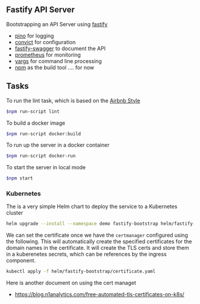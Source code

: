 ## Fastify API Server
Bootstrapping an API Server using [fastify](https://github.com/fastify/fastify)

* [pino](https://github.com/pinojs/pino) for logging
* [convict](https://github.com/mozilla/node-convict) for configuration
* [fastify-swagger](https://github.com/fastify/fastify-swagger) to document the API
* [prometheus](https://github.com/siimon/prom-client) for monitoring
* [yargs](https://github.com/yargs/yargs) for command line processing
* [npm](https://www.npmjs.com/) as the build tool .... for now

## Tasks
To run the lint task, which is based on the [Airbnb Style](https://github.com/doasync/eslint-config-airbnb-standard)

```bash
$npm run-script lint
```

To build a docker image

```bash
$npm run-script docker:build
```

To run up the server in a docker container

```bash
$npm run-script docker-run
```

To start the server in local mode

```bash
$npm start
```

### Kubernetes

The is a very simple Helm chart to deploy the service to a Kubernetes cluster

```bash
helm upgrade --install --namespace demo fastify-bootstrap helm/fastify-bootstrap --debug
```

We can set the certificate once we have the `certmanager` configured using the following. This will automatically
create the specified certificates for the domain names in the certificate. It will create the TLS certs and store
them in a kuberenetes secrets, which can be references by the ingress component.

```bash
kubectl apply -f helm/fastify-bootstrap/certificate.yaml
```

Here is another document on using the cert managet

* https://blog.n1analytics.com/free-automated-tls-certificates-on-k8s/




